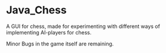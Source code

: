 # Java_Chess

A GUI for chess, made for experimenting with different ways of implementing AI-players for chess.

Minor Bugs in the game itself are remaining.